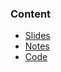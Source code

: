 ### Content
- [Slides](https://github.com/bumic/workshops/blob/master/04%20-%20Compositional%20Data/Compositional%20Data.pdf)
- [Notes]()
- [Code](https://github.com/bumic/workshops/tree/master/04%20-%20Compositional%20Data/Code)
